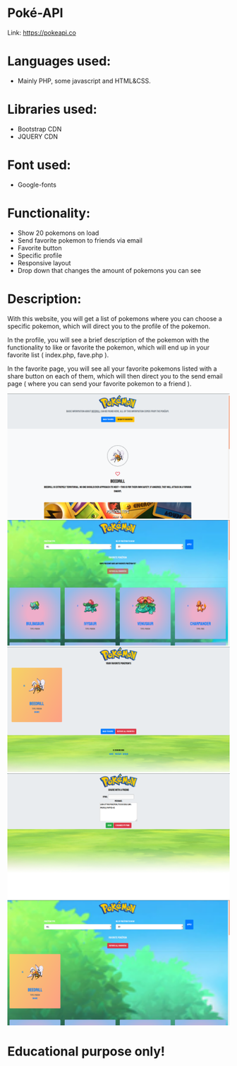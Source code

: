 # Poké-API

Link: https://pokeapi.co


# Languages used:

- Mainly PHP, some javascript and HTML&CSS.

# Libraries used:

- Bootstrap CDN
- JQUERY CDN

# Font used:

- Google-fonts


# Functionality:

- Show 20 pokemons on load
- Send favorite pokemon to friends via email
- Favorite button
- Specific profile
- Responsive layout
- Drop down that changes the amount of pokemons you can see

# Description:

With this website, you will get a list of pokemons where you can choose a specific pokemon, which will direct you to the profile of the pokemon.

In the profile, you will see a brief description of the pokemon with the functionality to like or favorite the pokemon, which will end up in your favorite list ( index.php, fave.php ).

In the favorite page, you will see all your favorite pokemons listed with a share button on each of them, which will then direct you to the send email page ( where you can send your favorite pokemon to a friend ).

![](img/image1.png)
![](img/image2.png)
![](img/image3.png)
![](img/image4.png)
![](img/image5.png)






# Educational purpose only!


